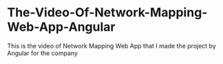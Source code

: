 # The-Video-Of-Network-Mapping-Web-App-Angular
This is the video of Network Mapping Web App that I made the project by Angular for the company

